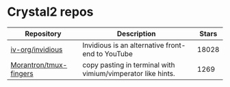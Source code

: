 # Crystal2 repos

| Repository                                                          | Description                                                 | Stars |
| ------------------------------------------------------------------- | ----------------------------------------------------------- | ----- |
| [iv-org/invidious](https://github.com/iv-org/invidious)             | Invidious is an alternative front-end to YouTube            | 18028 |
| [Morantron/tmux-fingers](https://github.com/Morantron/tmux-fingers) | copy pasting in terminal with vimium/vimperator like hints. | 1269  |
